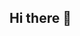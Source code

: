 ## Hi there 👋

<!--
**JackMackert/JackMackert** is a ✨ _special_ ✨ repository because its `README.md` (this file) appears on your GitHub profile.

- 🔭 I’m currently working on learning data analytic methods 
- 🌱 I’m currently learning data science and computer science 
- 👯 I’m looking to collaborate on any real world projects 
- ⚡ Fun fact: I am a collegiate athlete 
-->
